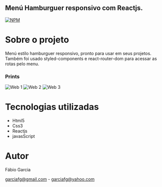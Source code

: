 ## Menú Hamburguer responsivo com Reactjs.
[![NPM](https://img.shields.io/npm/l/react)](https://github.com/garciafg/crud-reactjs-nodejs-mysql/blob/main/LICENSE)

# Sobre o projeto


Menú estilo hamburguer responsivo, pronto para usar em seus projetos. Também foi usado styled-components e react-router-dom para acessar as rotas pelo menu.


### Prints
![Web 1](https://fgdevon.tk/projetos/menu/menu01.jpg)
![Web 2](https://fgdevon.tk/projetos/menu/menu02.jpg)
![Web 3](https://fgdevon.tk/projetos/menu/menu04.jpg)


# Tecnologias utilizadas
- Html5
- Css3
- Reactjs
- javasScript


# Autor

Fábio Garcia

garciafg@gmail.com - garciafg@yahoo.com
